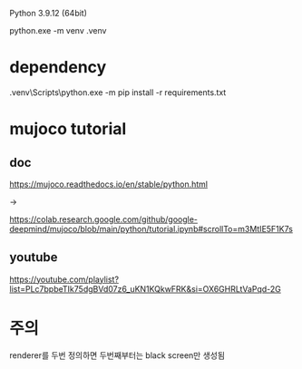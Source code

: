 
Python 3.9.12 (64bit)

python.exe -m venv .venv

# dependency


.venv\Scripts\python.exe -m pip install -r requirements.txt

# mujoco tutorial
## doc
https://mujoco.readthedocs.io/en/stable/python.html

->

https://colab.research.google.com/github/google-deepmind/mujoco/blob/main/python/tutorial.ipynb#scrollTo=m3MtIE5F1K7s

## youtube

https://youtube.com/playlist?list=PLc7bpbeTIk75dgBVd07z6_uKN1KQkwFRK&si=OX6GHRLtVaPqd-2G


# 주의

renderer를 두번 정의하면 두번째부터는 black screen만 생성됨
